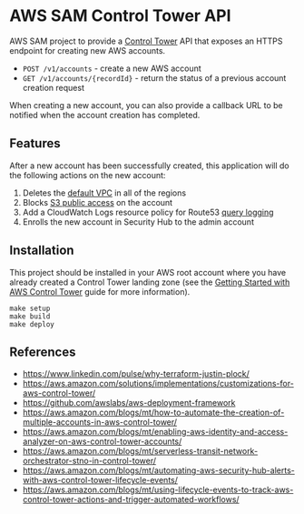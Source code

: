 # AWS SAM Control Tower API

AWS SAM project to provide a [Control Tower](https://aws.amazon.com/controltower/) API that exposes an HTTPS endpoint for creating new AWS accounts.

- `POST /v1/accounts` - create a new AWS account
- `GET /v1/accounts/{recordId}` - return the status of a previous account creation request

When creating a new account, you can also provide a callback URL to be notified when the account creation has completed.

## Features

After a new account has been successfully created, this application will do the following actions on the new account:

1. Deletes the [default VPC](https://docs.aws.amazon.com/vpc/latest/userguide/default-vpc.html) in all of the regions
2. Blocks [S3 public access](https://docs.aws.amazon.com/AmazonS3/latest/dev/access-control-block-public-access.html) on the account
3. Add a CloudWatch Logs resource policy for Route53 [query logging](https://docs.aws.amazon.com/Route53/latest/DeveloperGuide/query-logs.html)
4. Enrolls the new account in Security Hub to the admin account

## Installation

This project should be installed in your AWS root account where you have already created a Control Tower landing zone (see the [Getting Started with AWS Control Tower](https://docs.aws.amazon.com/controltower/latest/userguide/getting-started-with-control-tower.html) guide for more information).

```
make setup
make build
make deploy
```

## References

- https://www.linkedin.com/pulse/why-terraform-justin-plock/
- https://aws.amazon.com/solutions/implementations/customizations-for-aws-control-tower/
- https://github.com/awslabs/aws-deployment-framework
- https://aws.amazon.com/blogs/mt/how-to-automate-the-creation-of-multiple-accounts-in-aws-control-tower/
- https://aws.amazon.com/blogs/mt/enabling-aws-identity-and-access-analyzer-on-aws-control-tower-accounts/
- https://aws.amazon.com/blogs/mt/serverless-transit-network-orchestrator-stno-in-control-tower/
- https://aws.amazon.com/blogs/mt/automating-aws-security-hub-alerts-with-aws-control-tower-lifecycle-events/
- https://aws.amazon.com/blogs/mt/using-lifecycle-events-to-track-aws-control-tower-actions-and-trigger-automated-workflows/

